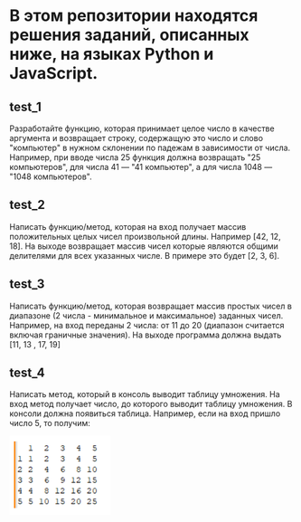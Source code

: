 # В этом репозитории находятся решения заданий, описанных ниже, на языках Python и JavaScript.

## test_1
Разработайте функцию, которая принимает целое число в качестве аргумента и возвращает строку, содержащую это число и слово "компьютер" в нужном склонении по падежам в зависимости от числа. 
Например, при вводе числа 25 функция должна возвращать "25 компьютеров", для числа 41 — "41 компьютер", а для числа 1048 — "1048 компьютеров".


## test_2
Написать функцию/метод, которая на вход получает массив положительных целых чисел произвольной длины. 
Например [42, 12, 18]. На выходе возвращает массив чисел которые являются общими делителями для всех указанных числе.
В примере это будет [2, 3, 6].

## test_3
Написать функцию/метод, которая возвращает массив простых чисел в диапазоне (2 числа - минимальное и максимальное) заданных чисел.
Например, на вход переданы 2 числа: от 11 до 20 (диапазон считается включая граничные значения).
На выходе программа должна выдать [11, 13 , 17, 19]

## test_4
Написать метод, который в консоль выводит таблицу умножения. На вход метод получает число, до которого выводит таблицу умножения. В консоли должна появиться таблица. 
Например, если на вход пришло число 5, то получим:

![tabl](test_4.png)
